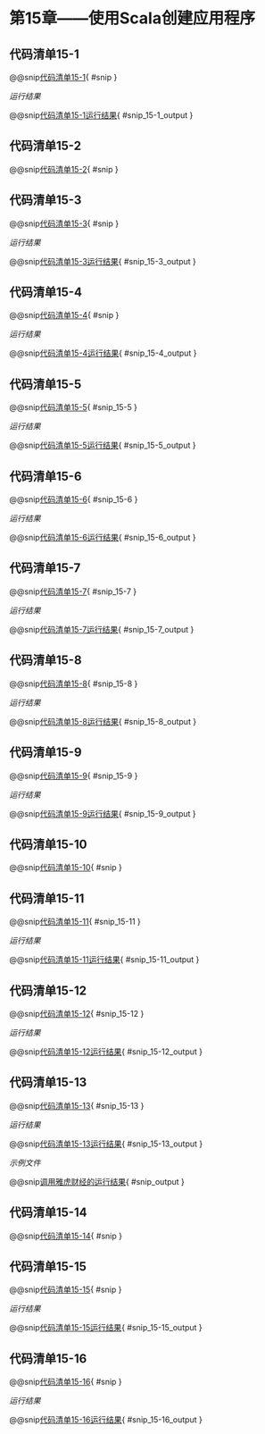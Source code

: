 # 第15章——使用Scala创建应用程序

## 代码清单15-1

@@snip[代码清单15-1](../../main/scala/chapter15/ConsoleInput.scala){ #snip }

*运行结果*

@@snip[代码清单15-1运行结果](../../main/scala/chapter15/shoutput/RunConsoleInput.output){ #snip_15-1_output }

## 代码清单15-2

@@snip[代码清单15-2](../../main/scala/chapter15/WriteToFile.scala){ #snip }

## 代码清单15-3

@@snip[代码清单15-3](../../main/scala/chapter15/ConsoleInput.scala){ #snip }


*运行结果*

@@snip[代码清单15-3运行结果](../../main/scala/chapter15/output/ReadingFile.output){ #snip_15-3_output }

## 代码清单15-4

@@snip[代码清单15-4](../../main/scala/chapter15/ReadingURL.scala){ #snip }


*运行结果*

@@snip[代码清单15-4运行结果](../../main/scala/chapter15/output/ReadingURL.output){ #snip_15-4_output }

## 代码清单15-5

@@snip[代码清单15-5](../../main/scala/chapter15/UseXML.scala){ #snip_15-5 }

*运行结果*

@@snip[代码清单15-5运行结果](../../main/scala/chapter15/output/UseXML.output){ #snip_15-5_output }

## 代码清单15-6

@@snip[代码清单15-6](../../main/scala/chapter15/UseXML.scala){ #snip_15-6 }

*运行结果*

@@snip[代码清单15-6运行结果](../../main/scala/chapter15/output/UseXML.output){ #snip_15-6_output }

## 代码清单15-7

@@snip[代码清单15-7](../../main/scala/chapter15/UseXML.scala){ #snip_15-7 }

*运行结果*

@@snip[代码清单15-7运行结果](../../main/scala/chapter15/output/UseXML.output){ #snip_15-7_output }

## 代码清单15-8

@@snip[代码清单15-8](../../main/scala/chapter15/UseXML.scala){ #snip_15-8 }

*运行结果*

@@snip[代码清单15-8运行结果](../../main/scala/chapter15/output/UseXML.output){ #snip_15-8_output }

## 代码清单15-9

@@snip[代码清单15-9](../../main/scala/chapter15/UseXML.scala){ #snip_15-9 }

*运行结果*

@@snip[代码清单15-9运行结果](../../main/scala/chapter15/output/UseXML.output){ #snip_15-9_output }

## 代码清单15-10

@@snip[代码清单15-10](../../main/scala/chapter15/stocks.xml.input){ #snip }

## 代码清单15-11

@@snip[代码清单15-11](../../main/scala/chapter15/ReadWriteXML.scala){ #snip_15-11 }

*运行结果*

@@snip[代码清单15-11运行结果](../../main/scala/chapter15/output/ReadWriteXML.output){ #snip_15-11_output }

## 代码清单15-12

@@snip[代码清单15-12](../../main/scala/chapter15/ReadWriteXML.scala){ #snip_15-12 }

*运行结果*

@@snip[代码清单15-12运行结果](../../main/scala/chapter15/output/ReadWriteXML.output){ #snip_15-12_output }

## 代码清单15-13

@@snip[代码清单15-13](../../main/scala/chapter15/ReadWriteXML.scala){ #snip_15-13 }

*运行结果*

@@snip[代码清单15-13运行结果](../../main/scala/chapter15/output/ReadWriteXML.output){ #snip_15-13_output }

*示例文件*

@@snip[调用雅虎财经的运行结果](../../main/scala/chapter15/output/GOOG.out){ #snip_output }

## 代码清单15-14

@@snip[代码清单15-14](../../main/scala/chapter15/StockPriceFinder.scala){ #snip }

## 代码清单15-15

@@snip[代码清单15-15](../../main/scala/chapter15/FindTotalWorthSequential.scala){ #snip }

*运行结果*

@@snip[代码清单15-15运行结果](../../main/scala/chapter15/shoutput/RunFindTotalWorthSequential.output){ #snip_15-15_output }

## 代码清单15-16

@@snip[代码清单15-16](../../main/scala/chapter15/FindTotalWorthConcurrent.scala){ #snip }

*运行结果*

@@snip[代码清单15-16运行结果](../../main/scala/chapter15/shoutput/RunFindTotalWorthConcurrent.output){ #snip_15-16_output }


